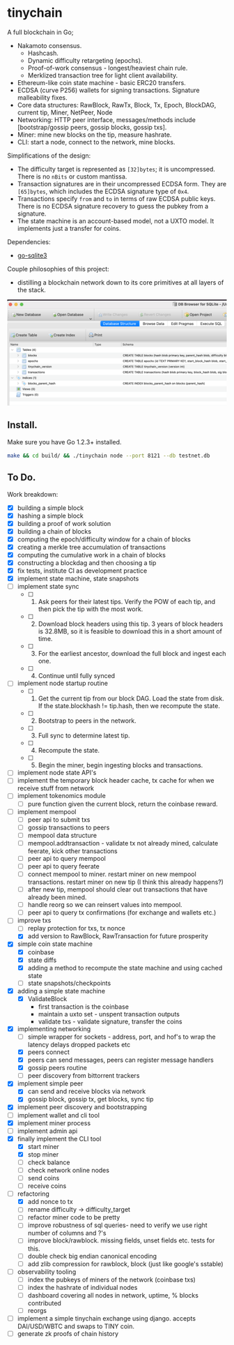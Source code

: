 # tinychain

A full blockchain in Go;

 * Nakamoto consensus.
   * Hashcash.
   * Dynamic difficulty retargeting (epochs).
   * Proof-of-work consensus - longest/heaviest chain rule.
   * Merklized transaction tree for light client availability.
 * Ethereum-like coin state machine - basic ERC20 transfers.
 * ECDSA (curve P256) wallets for signing transactions. Signature malleability fixes.
 * Core data structures: RawBlock, RawTx, Block, Tx, Epoch, BlockDAG, current tip, Miner, NetPeer, Node
 * Networking: HTTP peer interface, messages/methods include [bootstrap/gossip peers, gossip blocks, gossip txs].
 * Miner: mine new blocks on the tip, measure hashrate.
 * CLI: start a node, connect to the network, mine blocks.

Simplifications of the design:

 * The difficulty target is represented as `[32]bytes`; it is uncompressed. There is no `nBits` or custom mantissa.
 * Transaction signatures are in their uncompressed ECDSA form. They are `[65]bytes`, which includes the ECDSA signature type of `0x4`.
 * Transactions specify `from` and `to` in terms of raw ECDSA public keys. There is no ECDSA signature recovery to guess the pubkey from a signature.
 * The state machine is an account-based model, not a UXTO model. It implements just a transfer for coins.

Dependencies:

 * [go-sqlite3](https://github.com/mattn/go-sqlite3?tab=readme-ov-file)

Couple philosophies of this project:

 - distilling a blockchain network down to its core primitives at all layers of the stack.

![database view](./assets/db-view.png)

## Install.

Make sure you have Go 1.2.3+ installed.

```sh
make && cd build/ && ./tinychain node --port 8121 --db testnet.db
```

## To Do.

Work breakdown:

- [x] building a simple block
- [x] hashing a simple block
- [x] building a proof of work solution
- [x] building a chain of blocks
- [x] computing the epoch/difficulty window for a chain of blocks
- [x] creating a merkle tree accumulation of transactions
- [x] computing the cumulative work in a chain of blocks
- [x] constructing a blockdag and then choosing a tip
- [x] fix tests, institute CI as development practice
- [x] implement state machine, state snapshots
- [ ] implement state sync
    - [ ] 1. Ask peers for their latest tips. Verify the POW of each tip, and then pick the tip with the most work.
    - [ ] 2. Download block headers using this tip. 3 years of block headers is 32.8MB, so it is feasible to download this in a short amount of time.
    - [ ] 3. For the earliest ancestor, download the full block and ingest each one.
    - [ ] 4. Continue until fully synced
- [ ] implement node startup routine
    - [ ] 1. Get the current tip from our block DAG. Load the state from disk. If the state.blockhash != tip.hash, then we recompute the state.
    - [ ] 2. Bootstrap to peers in the network.
    - [ ] 3. Full sync to determine latest tip.
    - [ ] 4. Recompute the state.
    - [ ] 5. Begin the miner, begin ingesting blocks and transactions.
- [ ] implement node state API's
- [ ] implement the temporary block header cache, tx cache for when we receive stuff from network
- [ ] implement tokenomics module
    - [ ] pure function given the current block, return the coinbase reward.
- [ ] implement mempool
    - [ ] peer api to submit txs
    - [ ] gossip transactions to peers
    - [ ] mempool data structure
    - [ ] mempool.addtransaction - validate tx not already mined, calculate feerate, kick other transactions
    - [ ] peer api to query mempool
    - [ ] peer api to query feerate
    - [ ] connect mempool to miner. restart miner on new mempool transactions. restart miner on new tip (I think this already happens?)
    - [ ] after new tip, mempool should clear out transactions that have already been mined.
    - [ ] handle reorg so we can reinsert values into mempool.
    - [ ] peer api to query tx confirmations (for exchange and wallets etc.)
- [ ] improve txs
    - [ ] replay protection for txs, tx nonce
    - [x] add version to RawBlock, RawTransaction for future prosperity
- [x] simple coin state machine
    - [x] coinbase
    - [x] state diffs
    - [x] adding a method to recompute the state machine and using cached state 
    - [ ] state snapshots/checkpoints
- [x] adding a simple state machine
    - [x] ValidateBlock
        - first transaction is the coinbase
        - maintain a uxto set - unspent transaction outputs
        - validate txs - validate signature, transfer the coins
- [x] implementing networking
    - [ ] simple wrapper for sockets - address, port, and hof's to wrap the latency delays dropped packets etc
    - [x] peers connect
    - [x] peers can send messages, peers can register message handlers
    - [x] gossip peers routine
    - [ ] peer discovery from bittorrent trackers
- [x] implement simple peer
    - [x] can send and receive blocks via network
    - [x] gossip block, gossip tx, get blocks, sync tip
- [x] implement peer discovery and bootstrapping
- [ ] implement wallet and cli tool
- [x] implement miner process
- [ ] implement admin api
- [x] finally implement the CLI tool
    - [x] start miner
    - [x] stop miner
    - [ ] check balance
    - [ ] check network online nodes
    - [ ] send coins
    - [ ] receive coins
- [ ] refactoring
    - [x] add nonce to tx
    - [ ] rename difficulty -> difficulty_target
    - [ ] refactor miner code to be pretty
    - [ ] improve robustness of sql queries- need to verify we use right number of columns and ?'s
    - [ ] improve block/rawblock. missing fields, unset fields etc. tests for this.
    - [ ] double check big endian canonical encoding
    - [ ] add zlib compression for rawblock, block (just like google's sstable)
- [ ] observability tooling
    - [ ] index the pubkeys of miners of the network (coinbase txs)
    - [ ] index the hashrate of individual nodes
    - [ ] dashboard covering all nodes in network, uptime, % blocks contributed
    - [ ] reorgs
- [ ] implement a simple tinychain exchange using django. accepts DAI/USD/WBTC and swaps to TINY coin. 
- [ ] generate zk proofs of chain history
